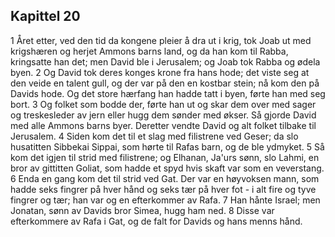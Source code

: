 ## Kapittel 20

1 Året etter, ved den tid da kongene pleier å dra ut i krig, tok Joab ut med krigshæren og herjet Ammons barns land, og da han kom til Rabba, kringsatte han det; men David ble i Jerusalem; og Joab tok Rabba og ødela byen.
2 Og David tok deres konges krone fra hans hode; det viste seg at den veide en talent gull, og der var på den en kostbar stein; nå kom den på Davids hode. Og det store hærfang han hadde tatt i byen, førte han med seg bort.
3 Og folket som bodde der, førte han ut og skar dem over med sager og treskesleder av jern eller hugg dem sønder med økser. Så gjorde David med alle Ammons barns byer. Deretter vendte David og alt folket tilbake til Jerusalem.
4 Siden kom det til et slag med filistrene ved Geser; da slo husatitten Sibbekai Sippai, som hørte til Rafas barn, og de ble ydmyket.
5 Så kom det igjen til strid med filistrene; og Elhanan, Ja'urs sønn, slo Lahmi, en bror av gittitten Goliat, som hadde et spyd hvis skaft var som en veverstang.
6 Enda en gang kom det til strid ved Gat. Der var en høyvoksen mann, som hadde seks fingrer på hver hånd og seks tær på hver fot - i alt fire og tyve fingrer og tær; han var og en efterkommer av Rafa.
7 Han hånte Israel; men Jonatan, sønn av Davids bror Simea, hugg ham ned.
8 Disse var efterkommere av Rafa i Gat, og de falt for Davids og hans menns hånd.
